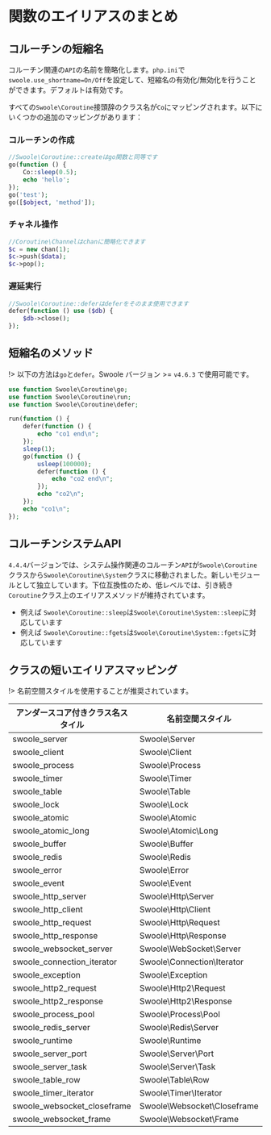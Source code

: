 # 関数のエイリアスのまとめ

## コルーチンの短縮名

コルーチン関連の`API`の名前を簡略化します。`php.ini`で`swoole.use_shortname=On/Off`を設定して、短縮名の有効化/無効化を行うことができます。デフォルトは有効です。

すべての`Swoole\Coroutine`接頭辞のクラス名が`Co`にマッピングされます。以下にいくつかの追加のマッピングがあります：

### コルーチンの作成

```php
//Swoole\Coroutine::createはgo関数と同等です
go(function () {
	Co::sleep(0.5);
	echo 'hello';
});
go('test');
go([$object, 'method']);
```

### チャネル操作

```php
//Coroutine\Channelはchanに簡略化できます
$c = new chan(1);
$c->push($data);
$c->pop();
```

### 遅延実行

```php
//Swoole\Coroutine::deferはdeferをそのまま使用できます
defer(function () use ($db) {
    $db->close();
});
```

## 短縮名のメソッド

!> 以下の方法は`go`と`defer`。Swoole バージョン >= `v4.6.3` で使用可能です。

```php
use function Swoole\Coroutine\go;
use function Swoole\Coroutine\run;
use function Swoole\Coroutine\defer;

run(function () {
    defer(function () {
        echo "co1 end\n";
    });
    sleep(1);
    go(function () {
        usleep(100000);
        defer(function () {
            echo "co2 end\n";
        });
        echo "co2\n";
    });
    echo "co1\n";
});
```

## コルーチンシステムAPI

`4.4.4`バージョンでは、システム操作関連のコルーチン`API`が`Swoole\Coroutine`クラスから`Swoole\Coroutine\System`クラスに移動されました。新しいモジュールとして独立しています。下位互換性のため、低レベルでは、引き続き`Coroutine`クラス上のエイリアスメソッドが維持されています。

* 例えば `Swoole\Coroutine::sleep`は`Swoole\Coroutine\System::sleep`に対応しています
* 例えば `Swoole\Coroutine::fgets`は`Swoole\Coroutine\System::fgets`に対応しています

## クラスの短いエイリアスマッピング

!> 名前空間スタイルを使用することが推奨されています。

| アンダースコア付きクラス名スタイル | 名前空間スタイル               |
| --------------------------- | --------------------------- |
| swoole_server               | Swoole\Server               |
| swoole_client               | Swoole\Client               |
| swoole_process              | Swoole\Process              |
| swoole_timer                | Swoole\Timer                |
| swoole_table                | Swoole\Table                |
| swoole_lock                 | Swoole\Lock                 |
| swoole_atomic               | Swoole\Atomic               |
| swoole_atomic_long          | Swoole\Atomic\Long          |
| swoole_buffer               | Swoole\Buffer               |
| swoole_redis                | Swoole\Redis                |
| swoole_error                | Swoole\Error                |
| swoole_event                | Swoole\Event                |
| swoole_http_server          | Swoole\Http\Server          |
| swoole_http_client          | Swoole\Http\Client          |
| swoole_http_request         | Swoole\Http\Request         |
| swoole_http_response        | Swoole\Http\Response        |
| swoole_websocket_server     | Swoole\WebSocket\Server     |
| swoole_connection_iterator  | Swoole\Connection\Iterator  |
| swoole_exception            | Swoole\Exception            |
| swoole_http2_request        | Swoole\Http2\Request        |
| swoole_http2_response       | Swoole\Http2\Response       |
| swoole_process_pool         | Swoole\Process\Pool         |
| swoole_redis_server         | Swoole\Redis\Server         |
| swoole_runtime              | Swoole\Runtime              |
| swoole_server_port          | Swoole\Server\Port          |
| swoole_server_task          | Swoole\Server\Task          |
| swoole_table_row            | Swoole\Table\Row            |
| swoole_timer_iterator       | Swoole\Timer\Iterator       |
| swoole_websocket_closeframe | Swoole\Websocket\Closeframe |
| swoole_websocket_frame      | Swoole\Websocket\Frame      |
